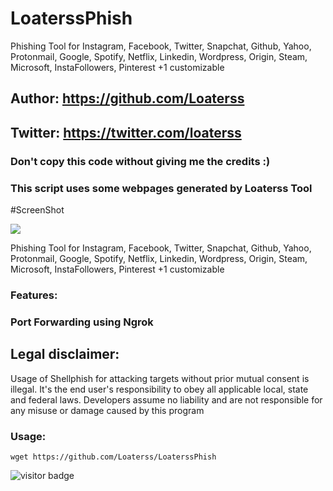 # LoaterssPhish
Phishing Tool for Instagram, Facebook, Twitter, Snapchat, Github, Yahoo, Protonmail, Google, Spotify, Netflix, Linkedin, Wordpress, Origin, Steam, Microsoft, InstaFollowers, Pinterest +1 customizable

## Author: https://github.com/Loaterss
## Twitter: https://twitter.com/loaterss
### Don't copy this code without giving me the credits :) 
### This script uses some webpages generated by Loaterss Tool

#ScreenShot
<p>
<img src="https://github.com/Loaterss/LoaterssPhish/blob/main/Sites/index_files/images/93B09890-2147-48E9-8C1C-62B75ADA6253.jpeg">
</p>

Phishing Tool for Instagram, Facebook, Twitter, Snapchat, Github, Yahoo, Protonmail, Google, Spotify, Netflix, Linkedin, Wordpress, Origin, Steam, Microsoft, InstaFollowers, Pinterest +1 customizable

### Features:
### Port Forwarding using Ngrok

## Legal disclaimer:

Usage of Shellphish for attacking targets without prior mutual consent is illegal. It's the end user's responsibility to obey all applicable local, state and federal laws. Developers assume no liability and are not responsible for any misuse or damage caused by this program 


### Usage:
```
wget https://github.com/Loaterss/LoaterssPhish
```
<p>
<img src="https://visitor-badge.laobi.icu/badge?page_id=Loaterss" alt="visitor badge"/>
</p>
